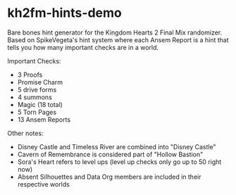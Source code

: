 # kh2fm-hints-demo

Bare bones hint generator for the Kingdom Hearts 2 Final Mix randomizer.
Based on SpikeVegeta's hint system where each Ansem Report is a hint that tells you how many important checks are in a world.

Important Checks:
* 3 Proofs
* Promise Charm
* 5 drive forms
* 4 summons
* Magic (18 total)
* 5 Torn Pages
* 13 Ansem Reports

Other notes:
* Disney Castle and Timeless River are combined into "Disney Castle"
* Cavern of Remembrance is considered part of "Hollow Bastion"
* Sora's Heart refers to level ups (level up checks only go up to 50 right now)
* Absent Silhouettes and Data Org members are included in their respective worlds
